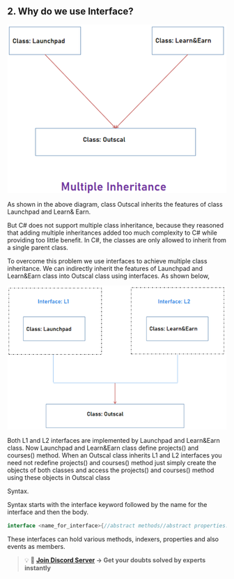 ## 2. Why do we use Interface?

![](Images/1.png)

As shown in the above diagram, class Outscal inherits the features of class Launchpad and Learn& Earn.

But C# does not support multiple class inheritance, because they reasoned that adding multiple inheritances added too much complexity to C# while providing too little benefit. In C#, the classes are only allowed to inherit from a single parent class.

To overcome this problem we use interfaces to achieve multiple class inheritance. We can indirectly inherit the features of Launchpad and Learn&Earn class into Outscal class using interfaces. As shown below,

![](Images/2.png)

Both L1 and L2 interfaces are implemented by Launchpad and Learn&Earn class. Now Launchpad and Learn&Earn class define projects() and courses() method. When an Outscal class inherits L1 and L2 interfaces you need not redefine projects() and courses() method just simply create the objects of both classes and access the projects() and courses() method using these objects in Outscal class

Syntax.

Syntax starts with the interface keyword followed by the name for the interface and then the body.

```C#
interface <name_for_interface>{//abstract methods//abstract properties.}
```

These interfaces can hold various methods, indexers, properties and also events as members.

>💡 🚀 **[Join Discord Server](https://discord.gg/J5zDscnzms) → Get your doubts solved by experts instantly**
